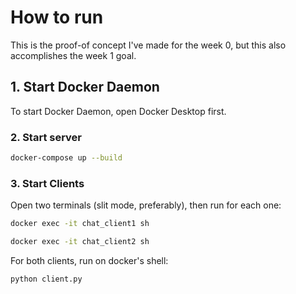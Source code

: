 # How to run

This is the proof-of concept I've made for the week 0, 
but this also accomplishes the week 1 goal.

## 1. Start Docker Daemon

To start Docker Daemon, open Docker Desktop first.

### 2. Start server

```sh
docker-compose up --build
```

### 3. Start Clients

Open two terminals (slit mode, preferably), then run for each one:

```sh
docker exec -it chat_client1 sh
```

```sh
docker exec -it chat_client2 sh
```

For both clients, run on docker's shell:

```sh
python client.py
```